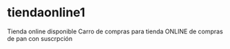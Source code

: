 # tiendaonline1
Tienda online disponible
Carro de compras para tienda ONLINE de compras de pan con suscrpción
